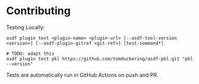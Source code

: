 # Contributing

Testing Locally:

```shell
asdf plugin test <plugin-name> <plugin-url> [--asdf-tool-version <version>] [--asdf-plugin-gitref <git-ref>] [test-command*]

# TODO: adapt this
asdf plugin test pkl https://github.com/tomduckering/asdf-pkl.git "pkl --version"
```

Tests are automatically run in GitHub Actions on push and PR.
